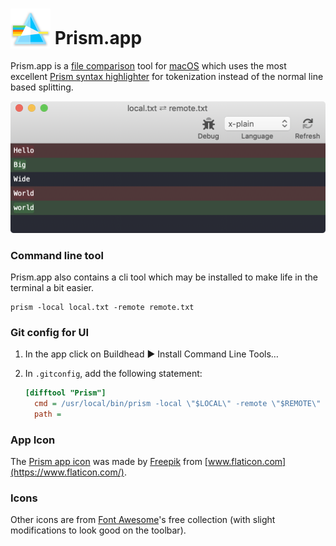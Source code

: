 # <img align="absbottom" src="Project/Prism/Assets.xcassets/AppIcon.appiconset/AppIcon.png" width="64"> Prism.app

Prism.app is a [file comparison](https://en.wikipedia.org/wiki/File_comparison) tool for [macOS](https://en.wikipedia.org/wiki/MacOS) which uses the most excellent [Prism syntax highlighter](https://prismjs.com) for tokenization instead of the normal line based splitting.


<p align="center">
  <img src="README/image-20200405121236970.png" width="507">
</p>

### Command line tool

Prism.app also contains a cli tool which may be installed to make life in the terminal a bit easier.

```shell
prism -local local.txt -remote remote.txt
```

### Git config for UI

1. In the app click on Buildhead ▶ Install Command Line Tools…
2. In `.gitconfig`, add the following statement:

    ```ini
    [difftool "Prism"]
      cmd = /usr/local/bin/prism -local \"$LOCAL\" -remote \"$REMOTE\" -gui YES
      path = 
    ```

### App Icon

The [Prism app icon](https://www.flaticon.com/free-icon/prism_519423) was made by [Freepik](https://www.flaticon.com/authors/freepik) from [www.flaticon.com](https://www.flaticon.com/).

### Icons

Other icons are from [Font Awesome](https://fontawesome.com)'s free collection (with slight modifications to look good on the toolbar).

